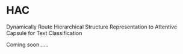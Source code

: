 # HAC
Dynamically Route Hierarchical Structure Representation to Attentive Capsule for Text Classification

Coming soon......
